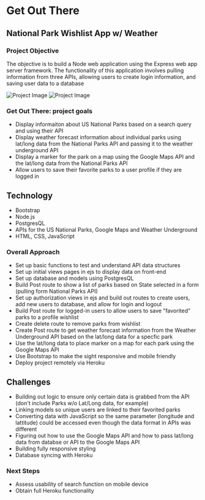 # Get Out There
## National Park Wishlist App w/ Weather

### Project Objective
The objective is to build a Node web application using the Express web app server framework. The functionality of this application involves pulling information from three APIs, allowing users to create login information, and saving user data to a database

![Project Image](/images/front_page.png)
![Project Image](/images/park_page.png)


### Get Out There: project goals
* Display informaiton about US National Parks based on a search query and using their API
* Display weather forecast information about individual parks using lat/long data from the National Parks API and passing it to the weather underground API
* Display a marker for the park on a map using the Google Maps API and the lat/long data from the National Parks API
* Allow users to save their favorite parks to a user profile if they are logged in

## Technology
* Bootstrap
* Node.js
* PostgresQL
* APIs for the US National Parks, Google Maps and Weather Underground
* HTML, CSS, JavaScript

### Overall Approach
* Set up basic functions to test and understand API data structures
* Set up initial views pages in ejs to display data on front-end
* Set up database and models using PostgresQL
* Build Post route to show a list of parks based on State selected in a form (pulling form National Parks API)
* Set up authorization views in ejs and build out routes to create users, add new users to database, and allow for login and logout
* Build Post route for logged-in users to allow users to save "favorited" parks to a profile wishlist
* Create delete route to remove parks from wishlist
* Create Post route to get weather forecast information from the Weather Underground API based on the lat/long data for a specfic park
* Use the lat/long data to place  marker on a map for each park using the Google Maps API
* Use Bootstrap to make the sight responsive and mobile friendly
* Deploy project remotely via Heroku

## Challenges
* Building out logic to ensure only certain data is grabbed from the API (don't include Parks w/o Lat/Long data, for example)
* Linking models so unique users are linked to their favorited parks
* Converting data with JavaScript so the same parameter (longitude and lattitude) could be accessed even though the data format in APIs was different
* Figuring out how to use the Google Maps API and how to pass lat/long data from databse or API to the Google Maps API
* Building fully responsive styling 
* Database syncing with Heroku

### Next Steps
* Assess usability of search function on mobile device
* Obtain full Heroku functionality  




